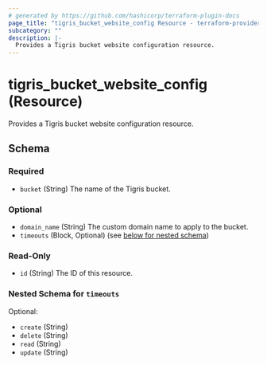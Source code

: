 ```yaml
---
# generated by https://github.com/hashicorp/terraform-plugin-docs
page_title: "tigris_bucket_website_config Resource - terraform-provider-tigris"
subcategory: ""
description: |-
  Provides a Tigris bucket website configuration resource.
---
```


# tigris_bucket_website_config (Resource)

Provides a Tigris bucket website configuration resource.



<!-- schema generated by tfplugindocs -->
## Schema

### Required

- `bucket` (String) The name of the Tigris bucket.

### Optional

- `domain_name` (String) The custom domain name to apply to the bucket.
- `timeouts` (Block, Optional) (see [below for nested schema](#nestedblock--timeouts))

### Read-Only

- `id` (String) The ID of this resource.

<a id="nestedblock--timeouts"></a>
### Nested Schema for `timeouts`

Optional:

- `create` (String)
- `delete` (String)
- `read` (String)
- `update` (String)
